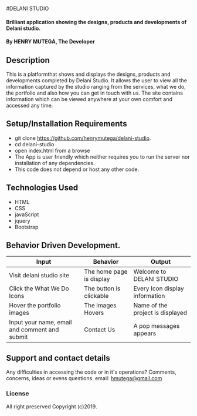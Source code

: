 #DELANI STUDIO
#### Brilliant application showing the designs, products and developments of Delani studio.
#### By **HENRY MUTEGA, The Developer**
## Description
This is a platformthat shows and displays the designs, products and developments completed by Delani Studio. It allows the user to view all the information captured by the studio ranging from the services, what we do, the portfolio and also how you can get in touch with us.
The site contains information which can be viewed anywhere at your own comfort and accessed any time.
## Setup/Installation Requirements
* git clone https://github.com/henrymutega/delani-studio.
* cd delani-studio
* open index.html from a browse
* The App is user friendly which neither requires you to run the server nor installation of any dependencies.
* This code does not depend or host any other code.
## Technologies Used
* HTML
* CSS
* javaScript
* jquery
* Bootstrap


## Behavior Driven Development.

| Input | Behavior | Output        |
| ---------------------- | ----------------------------- | ---------------------- |
| Visit delani studio site | The home page is display| Welcome to DELANI STUDIO |        
| Click the What We Do Icons | The button is clickable| Every Icon display information |
|Hover the portfolio images | The images Hovers | Name of the project is displayed |
|Input your name, email and comment and submit | Contact Us | A pop messages appears |

## Support and contact details
Any difficulties in accessing the code or in it's operations?
Comments, concerns, ideas or evens questions.
email:    hmutega@gmail.com
### License
All right preserved
Copyright (c)2019.
